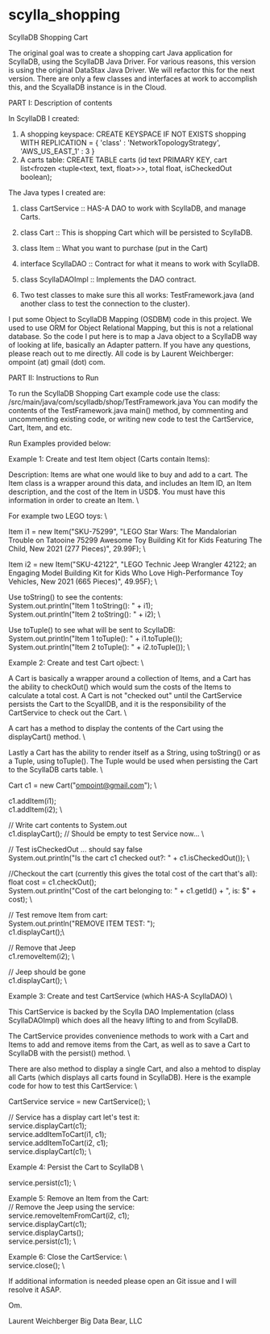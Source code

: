 # scylla_shopping
ScyllaDB Shopping Cart

The original goal was to create a shopping cart Java application for ScyllaDB, using the ScyllaDB Java Driver.
For various reasons, this version is using the original DataStax Java Driver.
We will refactor this for the next version.
There are only a few classes and interfaces at work to accomplish this, and the ScyallaDB instance is in the Cloud.

PART I: Description of contents

In ScyllaDB I created:

1. A shopping keyspace: CREATE KEYSPACE IF NOT EXISTS shopping WITH REPLICATION = { 'class' : 'NetworkTopologyStrategy', 'AWS_US_EAST_1' : 3 }
2. A carts table:       CREATE TABLE carts (id text PRIMARY KEY, cart list<frozen <tuple<text, text, float>>>, total float, isCheckedOut boolean);

The Java types I created are:

1. class CartService :: HAS-A DAO to work with ScyllaDB, and manage Carts.

2. class Cart :: This is shopping Cart which will be persisted to ScyllaDB.

3. class Item :: What you want to purchase (put in the Cart)

4. interface ScyllaDAO :: Contract for what it means to work with ScyllaDB.

5. class ScyllaDAOImpl :: Implements the DAO contract.

6. Two test classes to make sure this all works: TestFramework.java (and another class to test the connection to the cluster).

I put some Object to ScyllaDB Mapping (OSDBM) code in this project. We used to use ORM for Object Relational Mapping, but this is not a relational database.
So the code I put here is to map a Java object to a ScyllaDB way of looking at life, basically an Adapter pattern.
If you have any questions, please reach out to me directly. All code is by Laurent Weichberger: ompoint (at) gmail (dot) com.

PART II: Instructions to Run

To run the ScyllaDB Shopping Cart example code use the class: /src/main/java/com/scylladb/shop/TestFramework.java
You can modify the contents of the TestFramework.java main() method, by commenting and uncommenting existing code, or writing new code to test the CartService, Cart, Item, and etc.

Run Examples provided below:

Example 1: Create and test Item object (Carts contain Items):

Description: Items are what one would like to buy and add to a cart. The Item class is a wrapper around this data, and includes an Item ID, an Item description, and the cost of the Item in USD$.  You must have this information in order to create an Item.  \

For example two LEGO toys:  \

Item i1 = new Item("SKU-75299", "LEGO Star Wars: The Mandalorian Trouble on Tatooine 75299 Awesome Toy Building Kit for Kids Featuring The Child, New 2021 (277 Pieces)", 29.99F);  \
		
Item i2 = new Item("SKU-42122", "LEGO Technic Jeep Wrangler 42122; an Engaging Model Building Kit for Kids Who Love High-Performance Toy Vehicles, New 2021 (665 Pieces)", 49.95F);  \

Use toString() to see the contents:  \
System.out.println("Item 1 toString(): " + i1);  \
System.out.println("Item 2 toString(): " + i2);  \

Use toTuple() to see what will be sent to ScyllaDB:  \
System.out.println("Item 1 toTuple(): " + i1.toTuple());  \
System.out.println("Item 2 toTuple(): " + i2.toTuple());  \

Example 2: Create and test  Cart ojbect:  \

A Cart is basically a wrapper around a collection of Items, and a Cart has the ability to checkOut() which would sum the costs of the Items to calculate a total cost. A Cart is not "checked out" until the CartService persists the Cart to the ScyallDB, and it is the responsibility of the CartService to check out the Cart.  \

A cart has a method to display the contents of the Cart using the displayCart() method.  \

Lastly a Cart has the ability to render itself as a String, using toString() or as a Tuple, using toTuple(). The Tuple would be used when persisting the Cart to the ScyllaDB carts table.  \

Cart c1 = new Cart("ompoint@gmail.com");  \
		
c1.addItem(i1);  \
c1.addItem(i2);  \

// Write cart contents to System.out  \
c1.displayCart(); // Should be empty to test Service now...  \
		
// Test isCheckedOut ... should say false  \
System.out.println("Is the cart c1 checked out?: " + c1.isCheckedOut());  \
		
//Checkout the cart (currently this gives the total cost of the cart that's all):  \
float cost = c1.checkOut();\
System.out.println("Cost of the cart belonging to: " + c1.getId() + ", is: $" + cost);  \
		
// Test remove Item from cart:  \
System.out.println("REMOVE ITEM TEST: ");  \
c1.displayCart();\

// Remove that Jeep  \
c1.removeItem(i2);  \

// Jeep should be gone  \
c1.displayCart();  \

Example 3: Create and test CartService (which HAS-A ScyllaDAO)   \

This CartService is backed by the Scylla DAO Implementation (class ScyllaDAOImpl) which does all the heavy lifting to and from ScyllaDB.

The CartService provides convenience methods to work with a Cart and Items to add and remove items from the Cart, as well as to save a Cart to ScyllaDB with the persist() method.  \

There are also method to display a single Cart, and also a mehtod to display all Carts (which displays all carts found in ScyllaDB). 
Here is the example code for how to test this CartService:  \

CartService service = new CartService();  \
		
// Service has a display cart let's test it:  \
service.displayCart(c1);  \
service.addItemToCart(i1, c1);  \
service.addItemToCart(i2, c1);  \
service.displayCart(c1);  \

Example 4: Persist the Cart to ScyllaDB  \
		
service.persist(c1);  \
		
Example 5: Remove an Item from the Cart:		
// Remove the Jeep using the service:  \
service.removeItemFromCart(i2, c1);  \
service.displayCart(c1);  \
service.displayCarts();  \
service.persist(c1);  \

Example 6: Close the CartService:  \		
service.close();  \

If additional information is needed please open an Git issue and I will resolve it ASAP.

Om.

Laurent Weichberger
Big Data Bear, LLC
